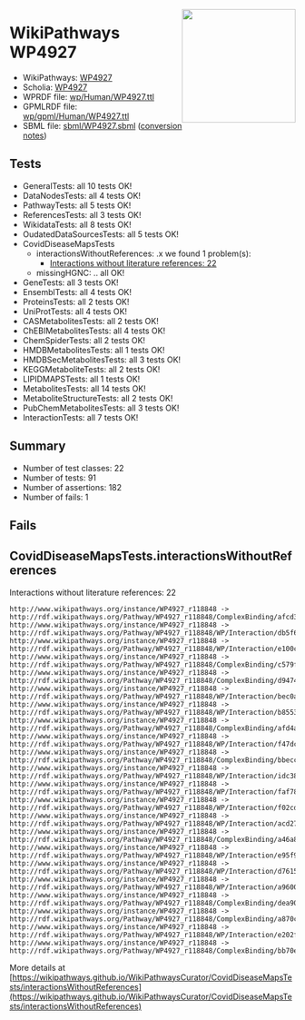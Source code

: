 <img style="float: right; width: 200px"
  src="https://www.wikipathways.org/img_auth.php/thumb/2/28/Page1-601px-COVID19-Disease-Map-project-icon.pdf.jpg/150px-Page1-601px-COVID19-Disease-Map-project-icon.pdf.jpg" />
# WikiPathways WP4927

* WikiPathways: [WP4927](https://identifiers.org/wikipathways:WP4927)
* Scholia: [WP4927](https://scholia.toolforge.org/wikipathways/WP4927)
* WPRDF file: [wp/Human/WP4927.ttl](../wp/Human/WP4927.ttl)
* GPMLRDF file: [wp/gpml/Human/WP4927.ttl](../wp/gpml/Human/WP4927.ttl)
* SBML file: [sbml/WP4927.sbml](../sbml/WP4927.sbml) ([conversion notes](../sbml/WP4927.txt))

## Tests
* GeneralTests: all 10 tests OK!
* DataNodesTests: all 4 tests OK!
* PathwayTests: all 5 tests OK!
* ReferencesTests: all 3 tests OK!
* WikidataTests: all 8 tests OK!
* OudatedDataSourcesTests: all 5 tests OK!
* CovidDiseaseMapsTests
    * interactionsWithoutReferences: .x we found 1 problem(s):
        * [Interactions without literature references: 22](#9701cd02)
    * missingHGNC: .. all OK!
* GeneTests: all 3 tests OK!
* EnsemblTests: all 4 tests OK!
* ProteinsTests: all 2 tests OK!
* UniProtTests: all 4 tests OK!
* CASMetabolitesTests: all 2 tests OK!
* ChEBIMetabolitesTests: all 4 tests OK!
* ChemSpiderTests: all 2 tests OK!
* HMDBMetabolitesTests: all 1 tests OK!
* HMDBSecMetabolitesTests: all 3 tests OK!
* KEGGMetaboliteTests: all 2 tests OK!
* LIPIDMAPSTests: all 1 tests OK!
* MetabolitesTests: all 14 tests OK!
* MetaboliteStructureTests: all 2 tests OK!
* PubChemMetabolitesTests: all 3 tests OK!
* InteractionTests: all 7 tests OK!


## Summary

* Number of test classes: 22
* Number of tests: 91
* Number of assertions: 182
* Number of fails: 1

## Fails

<a name="9701cd02" />

## CovidDiseaseMapsTests.interactionsWithoutReferences

Interactions without literature references: 22
```
http://www.wikipathways.org/instance/WP4927_r118848 -> http://rdf.wikipathways.org/Pathway/WP4927_r118848/ComplexBinding/afcd3
http://www.wikipathways.org/instance/WP4927_r118848 -> http://rdf.wikipathways.org/Pathway/WP4927_r118848/WP/Interaction/db5f6
http://www.wikipathways.org/instance/WP4927_r118848 -> http://rdf.wikipathways.org/Pathway/WP4927_r118848/WP/Interaction/e100c
http://www.wikipathways.org/instance/WP4927_r118848 -> http://rdf.wikipathways.org/Pathway/WP4927_r118848/ComplexBinding/c579f
http://www.wikipathways.org/instance/WP4927_r118848 -> http://rdf.wikipathways.org/Pathway/WP4927_r118848/ComplexBinding/d9474
http://www.wikipathways.org/instance/WP4927_r118848 -> http://rdf.wikipathways.org/Pathway/WP4927_r118848/WP/Interaction/bec0a
http://www.wikipathways.org/instance/WP4927_r118848 -> http://rdf.wikipathways.org/Pathway/WP4927_r118848/WP/Interaction/b8553
http://www.wikipathways.org/instance/WP4927_r118848 -> http://rdf.wikipathways.org/Pathway/WP4927_r118848/ComplexBinding/afd4a
http://www.wikipathways.org/instance/WP4927_r118848 -> http://rdf.wikipathways.org/Pathway/WP4927_r118848/WP/Interaction/f47dc
http://www.wikipathways.org/instance/WP4927_r118848 -> http://rdf.wikipathways.org/Pathway/WP4927_r118848/ComplexBinding/bbecc
http://www.wikipathways.org/instance/WP4927_r118848 -> http://rdf.wikipathways.org/Pathway/WP4927_r118848/WP/Interaction/idc381d3da
http://www.wikipathways.org/instance/WP4927_r118848 -> http://rdf.wikipathways.org/Pathway/WP4927_r118848/WP/Interaction/faf78
http://www.wikipathways.org/instance/WP4927_r118848 -> http://rdf.wikipathways.org/Pathway/WP4927_r118848/WP/Interaction/f02cd
http://www.wikipathways.org/instance/WP4927_r118848 -> http://rdf.wikipathways.org/Pathway/WP4927_r118848/WP/Interaction/acd27
http://www.wikipathways.org/instance/WP4927_r118848 -> http://rdf.wikipathways.org/Pathway/WP4927_r118848/ComplexBinding/a46a8
http://www.wikipathways.org/instance/WP4927_r118848 -> http://rdf.wikipathways.org/Pathway/WP4927_r118848/WP/Interaction/e95f9
http://www.wikipathways.org/instance/WP4927_r118848 -> http://rdf.wikipathways.org/Pathway/WP4927_r118848/WP/Interaction/d7615
http://www.wikipathways.org/instance/WP4927_r118848 -> http://rdf.wikipathways.org/Pathway/WP4927_r118848/WP/Interaction/a9600
http://www.wikipathways.org/instance/WP4927_r118848 -> http://rdf.wikipathways.org/Pathway/WP4927_r118848/ComplexBinding/dea90
http://www.wikipathways.org/instance/WP4927_r118848 -> http://rdf.wikipathways.org/Pathway/WP4927_r118848/ComplexBinding/a870c
http://www.wikipathways.org/instance/WP4927_r118848 -> http://rdf.wikipathways.org/Pathway/WP4927_r118848/WP/Interaction/e202f
http://www.wikipathways.org/instance/WP4927_r118848 -> http://rdf.wikipathways.org/Pathway/WP4927_r118848/ComplexBinding/bb70e
```

More details at [https://wikipathways.github.io/WikiPathwaysCurator/CovidDiseaseMapsTests/interactionsWithoutReferences](https://wikipathways.github.io/WikiPathwaysCurator/CovidDiseaseMapsTests/interactionsWithoutReferences)

